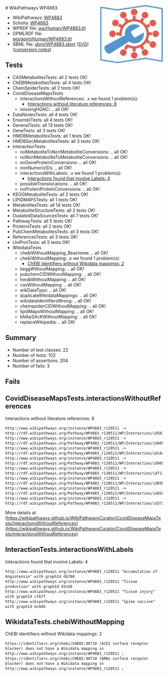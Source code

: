 <img style="float: right; width: 200px" src="../logo.png" />
# WikiPathways WP4883

* WikiPathways: [WP4883](https://identifiers.org/wikipathways:WP4883)
* Scholia: [WP4883](https://scholia.toolforge.org/wikipathways/WP4883)
* WPRDF file: [wp/Human/WP4883.ttl](../wp/Human/WP4883.ttl)
* GPMLRDF file: [wp/gpml/Human/WP4883.ttl](../wp/gpml/Human/WP4883.ttl)
* SBML file: [sbml/WP4883.sbml](../sbml/WP4883.sbml) ([SVG](../sbml/WP4883.svg)) ([conversion notes](../sbml/WP4883.txt))

## Tests
* CASMetabolitesTests: all 2 tests OK!
* ChEBIMetabolitesTests: all 4 tests OK!
* ChemSpiderTests: all 2 tests OK!
* CovidDiseaseMapsTests
    * interactionsWithoutReferences: .x we found 1 problem(s):
        * [Interactions without literature references: 8](#2e295936)
    * missingHGNC: .. all OK!
* DataNodesTests: all 4 tests OK!
* EnsemblTests: all 4 tests OK!
* GeneralTests: all 13 tests OK!
* GeneTests: all 3 tests OK!
* HMDBMetabolitesTests: all 1 tests OK!
* HMDBSecMetabolitesTests: all 3 tests OK!
* InteractionTests
    * noMetaboliteToNonMetaboliteConversions: .. all OK!
    * noNonMetaboliteToMetaboliteConversions: .. all OK!
    * noGeneProteinConversions: .. all OK!
    * nonNumericIDs: .. all OK!
    * interactionsWithLabels: .x we found 1 problem(s):
        * [Interactions found that involve Labels: 4](#630d267b)
    * possibleTranslocations: .. all OK!
    * noProteinProteinConversions: .. all OK!
* KEGGMetaboliteTests: all 2 tests OK!
* LIPIDMAPSTests: all 1 tests OK!
* MetabolitesTests: all 14 tests OK!
* MetaboliteStructureTests: all 2 tests OK!
* OudatedDataSourcesTests: all 7 tests OK!
* PathwayTests: all 5 tests OK!
* ProteinsTests: all 2 tests OK!
* PubChemMetabolitesTests: all 3 tests OK!
* ReferencesTests: all 3 tests OK!
* UniProtTests: all 5 tests OK!
* WikidataTests
    * chebiWithoutMapping_Reactome: .. all OK!
    * chebiWithoutMapping: .x we found 1 problem(s):
        * [ChEBI identifiers without Wikidata mappings: 2](#a8d554ce)
    * keggWithoutMapping: .. all OK!
    * pubchemCIDWithoutMapping: .. all OK!
    * hmdbWithoutMapping: .. all OK!
    * casWithoutMapping: .. all OK!
    * wikDataTypo: .. all OK!
    * duplicateWikidataMappings: .. all OK!
    * wikidataIdentifiersWrong: .. all OK!
    * chemspiderCIDWithoutMapping: .. all OK!
    * lipidMapsWithoutMapping: .. all OK!
    * kNApSAcKWithoutMapping: .. all OK!
    * replaceWikipedia: .. all OK!


## Summary

* Number of test classes: 22
* Number of tests: 102
* Number of assertions: 204
* Number of fails: 3

## Fails

<a name="2e295936" />

## CovidDiseaseMapsTests.interactionsWithoutReferences

Interactions without literature references: 8
```
http://www.wikipathways.org/instance/WP4883_r120511 -> http://rdf.wikipathways.org/Pathway/WP4883_r120511/WP/Interaction/id501a4bdc
http://www.wikipathways.org/instance/WP4883_r120511 -> http://rdf.wikipathways.org/Pathway/WP4883_r120511/WP/Interaction/id4093d262
http://www.wikipathways.org/instance/WP4883_r120511 -> http://rdf.wikipathways.org/Pathway/WP4883_r120511/WP/Interaction/idc649fb6a
http://www.wikipathways.org/instance/WP4883_r120511 -> http://rdf.wikipathways.org/Pathway/WP4883_r120511/WP/Interaction/id965b8019
http://www.wikipathways.org/instance/WP4883_r120511 -> http://rdf.wikipathways.org/Pathway/WP4883_r120511/WP/Interaction/id7114ee4c
http://www.wikipathways.org/instance/WP4883_r120511 -> http://rdf.wikipathways.org/Pathway/WP4883_r120511/WP/Interaction/id695320d0
http://www.wikipathways.org/instance/WP4883_r120511 -> http://rdf.wikipathways.org/Pathway/WP4883_r120511/WP/Interaction/id45cf6f5e
http://www.wikipathways.org/instance/WP4883_r120511 -> http://rdf.wikipathways.org/Pathway/WP4883_r120511/WP/Interaction/id3739bd1
```

More details at [https://wikipathways.github.io/WikiPathwaysCurator/CovidDiseaseMapsTests/interactionsWithoutReferences](https://wikipathways.github.io/WikiPathwaysCurator/CovidDiseaseMapsTests/interactionsWithoutReferences)

<a name="630d267b" />

## InteractionTests.interactionsWithLabels

Interactions found that involve Labels: 4
```
http://www.wikipathways.org/instance/WP4883_r120511 "Accumulation of 
Angiotensin" with graphId db780
http://www.wikipathways.org/instance/WP4883_r120511 "Tissue production" with graphId d3c68
http://www.wikipathways.org/instance/WP4883_r120511 "Tissue injury" with graphId cfb7f
http://www.wikipathways.org/instance/WP4883_r120511 "Spike vaccine" with graphId bc845
```

<a name="a8d554ce" />

## WikidataTests.chebiWithoutMapping

ChEBI identifiers without Wikidata mappings: 2
```
https://identifiers.org/chebi/CHEBI:90710 (ACE2 surface receptor blocker) does not have a Wikidata mapping in http://www.wikipathways.org/instance/WP4883_r120511 ; 
https://identifiers.org/chebi/CHEBI:90710 (ARBs surface receptor blocker) does not have a Wikidata mapping in http://www.wikipathways.org/instance/WP4883_r120511 ; 
```

